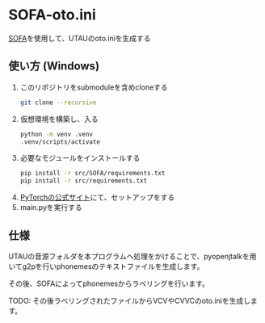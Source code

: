 # SOFA-oto.ini
[SOFA](https://github.com/qiuqiao/SOFA)を使用して、UTAUのoto.iniを生成する

## 使い方 (Windows)
1. このリポジトリをsubmoduleを含めcloneする
    ```sh
    git clone --recursive
    ```
2. 仮想環境を構築し、入る
    ```sh
    python -m venv .venv
    .venv/scripts/activate
    ```
3. 必要なモジュールをインストールする
    ```sh
    pip install -r src/SOFA/requirements.txt
    pip install -r src/requirements.txt
    ```
4. [PyTorchの公式サイト](https://pytorch.org/get-started/locally/)にて、セットアップをする
5. main.pyを実行する

## 仕様
UTAUの音源フォルダを本プログラムへ処理をかけることで、pyopenjtalkを用いてg2pを行いphonemesのテキストファイルを生成します。

その後、SOFAによってphonemesからラベリングを行います。

TODO: その後ラベリングされたファイルからVCVやCVVCのoto.iniを生成します。